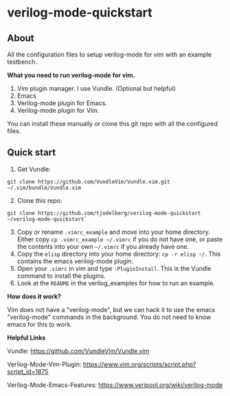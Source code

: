 # verilog-mode-quickstart

## About
All the configuration files to setup verilog-mode for vim with an example testbench. 

**What you need to run verilog-mode for vim.**
  1. Vim plugin manager. I use Vundle. (Optional but helpful)
  2. Emacs
  3. Verilog-mode plugin for Emacs.
  4. Verilog-mode plugin for Vim.

You can install these manually or clone this git repo with all the configured files.

## Quick start
  1. Get Vundle: 
  ```
  git clone https://github.com/VundleVim/Vundle.vim.git ~/.vim/bundle/Vundle.vim
  ```
  2. Clone this repo: 
  ```
  git clone https://github.com/tjodelberg/verilog-mode-quickstart ~/verilog-mode-quickstart`
  ```
  3. Copy or rename `.vimrc_example` and move into your home directory. Either copy `cp .vimrc_example ~/.vimrc` if you do not have one, or  paste the contents into your own `~/.vimrc` if you already have one.
  4. Copy the `elisp` directory into your home directory: `cp -r elisp ~/`. This contains the emacs verilog-mode plugin.
  5. Open your `.vimrc` in vim and type `:PluginInstall`. This is the Vundle command to install the plugins. 
  6. Look at the `README` in the verilog_examples for how to run an example.

**How does it work?**

Vim does not have a "verilog-mode", but we can hack it to use the emacs "verilog-mode" commands in the background. You do not need to know emacs for this to work.

**Helpful Links**

Vundle: https://github.com/VundleVim/Vundle.vim

Verilog-Mode-Vim-Plugin: https://www.vim.org/scripts/script.php?script_id=1875

Verilog-Mode-Emacs-Features: https://www.veripool.org/wiki/verilog-mode












